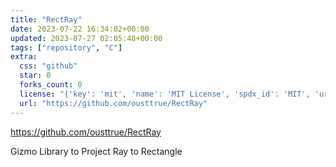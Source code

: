 ```yaml
---
title: "RectRay"
date: 2023-07-22 16:34:02+00:00
updated: 2023-07-27 02:05:48+00:00
tags: ["repository", "C"]
extra:
  css: "github"
  star: 0
  forks_count: 0
  license: "{'key': 'mit', 'name': 'MIT License', 'spdx_id': 'MIT', 'url': 'https://api.github.com/licenses/mit', 'node_id': 'MDc6TGljZW5zZTEz'}"
  url: "https://github.com/ousttrue/RectRay"
---
```


<https://github.com/ousttrue/RectRay>

Gizmo Library to Project Ray to Rectangle
